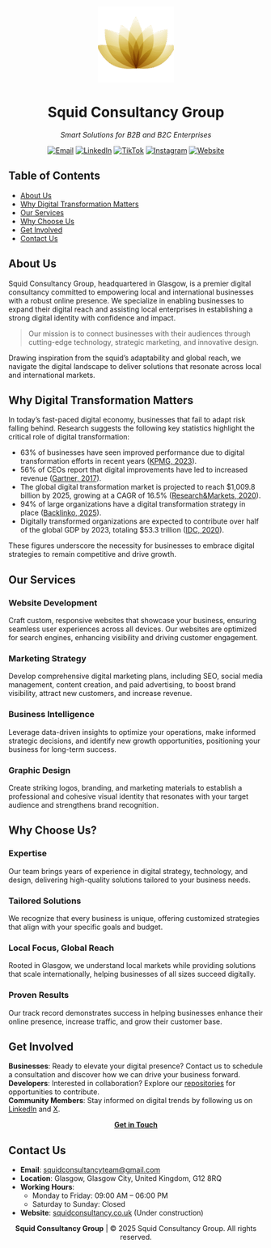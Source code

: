 <p align="center">
  <img src="src/assets/logo.png" alt="Squid Consultancy Group Logo" width="150"/>
</p>

<h1 align="center">Squid Consultancy Group</h1>

<p align="center"><i>Smart Solutions for B2B and B2C Enterprises</i></p>

<p align="center">
  <a href="mailto:squidconsultancyteam@gmail.com"><img src="https://img.shields.io/badge/Email-squidconsultancyteam%40gmail.com-blue" alt="Email"></a>
  <a href="https://www.linkedin.com/company/squid-consultancy-group"><img src="https://img.shields.io/badge/LinkedIn-Squid%20Consultancy%20Group-blue" alt="LinkedIn"></a>
  <a href="https://www.tiktok.com/@squidconsultinggroup"><img src="https://img.shields.io/badge/TikTok-%40squidconsultinggroup-black" alt="TikTok"></a>
  <a href="https://www.instagram.com/squidconsultancy/"><img src="https://img.shields.io/badge/Instagram-%40squidconsultancy-E4405F" alt="Instagram"></a>
  <a href="https://www.squidconsultancy.com/"><img src="https://img.shields.io/badge/Website-squidconsultancy.com-1E90FF" alt="Website"></a>
</p>

## Table of Contents

- [About Us](#about-us)
- [Why Digital Transformation Matters](#why-digital-transformation-matters)
- [Our Services](#our-services)
- [Why Choose Us](#why-choose-us)
- [Get Involved](#get-involved)
- [Contact Us](#contact-us)

## About Us

Squid Consultancy Group, headquartered in Glasgow, is a premier digital consultancy committed to empowering local and international businesses with a robust online presence. We specialize in enabling businesses to expand their digital reach and assisting local enterprises in establishing a strong digital identity with confidence and impact.

> Our mission is to connect businesses with their audiences through cutting-edge technology, strategic marketing, and innovative design.

Drawing inspiration from the squid’s adaptability and global reach, we navigate the digital landscape to deliver solutions that resonate across local and international markets.

## Why Digital Transformation Matters

In today’s fast-paced digital economy, businesses that fail to adapt risk falling behind. Research suggests the following key statistics highlight the critical role of digital transformation:

- 63% of businesses have seen improved performance due to digital transformation efforts in recent years ([KPMG, 2023](https://mooncamp.com/blog/digital-transformation-statistics)).
- 56% of CEOs report that digital improvements have led to increased revenue ([Gartner, 2017](https://mooncamp.com/blog/digital-transformation-statistics)).
- The global digital transformation market is projected to reach $1,009.8 billion by 2025, growing at a CAGR of 16.5% ([Research&Markets, 2020](https://financesonline.com/digital-transformation-statistics)).
- 94% of large organizations have a digital transformation strategy in place ([Backlinko, 2025](https://backlinko.com/digital-transformation-stats)).
- Digitally transformed organizations are expected to contribute over half of the global GDP by 2023, totaling $53.3 trillion ([IDC, 2020](https://financesonline.com/digital-transformation-statistics)).

These figures underscore the necessity for businesses to embrace digital strategies to remain competitive and drive growth.

## Our Services

### Website Development
Craft custom, responsive websites that showcase your business, ensuring seamless user experiences across all devices. Our websites are optimized for search engines, enhancing visibility and driving customer engagement.

### Marketing Strategy
Develop comprehensive digital marketing plans, including SEO, social media management, content creation, and paid advertising, to boost brand visibility, attract new customers, and increase revenue.

### Business Intelligence
Leverage data-driven insights to optimize your operations, make informed strategic decisions, and identify new growth opportunities, positioning your business for long-term success.

### Graphic Design
Create striking logos, branding, and marketing materials to establish a professional and cohesive visual identity that resonates with your target audience and strengthens brand recognition.

## Why Choose Us?

### Expertise
Our team brings years of experience in digital strategy, technology, and design, delivering high-quality solutions tailored to your business needs.

### Tailored Solutions
We recognize that every business is unique, offering customized strategies that align with your specific goals and budget.

### Local Focus, Global Reach
Rooted in Glasgow, we understand local markets while providing solutions that scale internationally, helping businesses of all sizes succeed digitally.

### Proven Results
Our track record demonstrates success in helping businesses enhance their online presence, increase traffic, and grow their customer base.

## Get Involved

**Businesses**: Ready to elevate your digital presence? Contact us to schedule a consultation and discover how we can drive your business forward.  
**Developers**: Interested in collaboration? Explore our [repositories](https://github.com/your-username?tab=repositories) for opportunities to contribute.  
**Community Members**: Stay informed on digital trends by following us on [LinkedIn](https://linkedin.com/company/squid-consultancy-group) and [X](https://x.com/squidconsultgrp).

<p align="center">
  <a href="mailto:squidconsultancyteam@gmail.com"><b>Get in Touch</b></a>
</p>

## Contact Us

- **Email**: squidconsultancyteam@gmail.com  
- **Location**: Glasgow, Glasgow City, United Kingdom, G12 8RQ  
- **Working Hours**:  
  - Monday to Friday: 09:00 AM – 06:00 PM  
  - Saturday to Sunday: Closed  
- **Website**: [squidconsultancy.co.uk](https://squidconsultancy.co.uk/) (Under construction)

<p align="center"><b>Squid Consultancy Group</b> | © 2025 Squid Consultancy Group. All rights reserved.</p>
